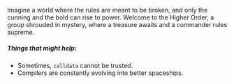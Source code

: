 Imagine a world where the rules are meant to be broken, and only the cunning and the bold can rise to power. Welcome to the Higher Order, a group shrouded in mystery, where a treasure awaits and a commander rules supreme.

##### Things that might help:
* Sometimes, `calldata` cannot be trusted.
* Compilers are constantly evolving into better spaceships.


